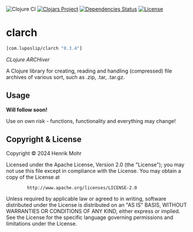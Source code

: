 ![Clojure CI](https://github.com/luposlip/clarch/workflows/Clojure%20CI/badge.svg?branch=main) [![Clojars Project](https://img.shields.io/clojars/v/com.luposlip/clarch.svg)](https://clojars.org/com.luposlip/clarch) [![Dependencies Status](https://versions.deps.co/luposlip/clarch/status.svg)](https://versions.deps.co/luposlip/clarch) [![License](https://img.shields.io/badge/License-Apache%202.0-blue.svg)](https://opensource.org/licenses/Apache-2.0)

# clarch

```clojure
[com.luposlip/clarch "0.3.4"]
```

_CLojure ARCHiver_

A Clojure library for creating, reading and handling (compressed) file archives
of various sort, such as .zip, .tar, .tar.gz.

## Usage

**Will follow soon!**

Use on own risk - functions, functionality and everything may change!

## Copyright & License

Copyright © 2024 Henrik Mohr

Licensed under the Apache License, Version 2.0 (the "License");
you may not use this file except in compliance with the License.
You may obtain a copy of the License at

            http://www.apache.org/licenses/LICENSE-2.0

Unless required by applicable law or agreed to in writing, software
distributed under the License is distributed on an "AS IS" BASIS,
WITHOUT WARRANTIES OR CONDITIONS OF ANY KIND, either express or implied.
See the License for the specific language governing permissions and
limitations under the License.
